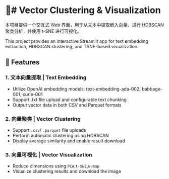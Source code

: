  
# 🧠# Vector Clustering & Visualization



本项目提供一个交互式 Web 界面，用于从文本中提取嵌入向量、进行 HDBSCAN 聚类分析，并使用 t-SNE 进行可视化。

This project provides an interactive Streamlit app for text embedding extraction, HDBSCAN clustering, and TSNE-based visualization.




## 🚀 Features

### 1. 文本向量提取 | Text Embedding
- Utilize OpenAI embedding models: text-embedding-ada-002, babbage-001, curie-001
- Support .txt file upload and configurable text chunking
- Output vector data in both CSV and Parquet formats

### 2. 向量聚类 | Vector Clustering
- Support ```.csv```/ ```.parquet``` file uploads
- Perform automatic clustering using HDBSCAN
- Display average similarity and enable result download

### 3. 向量可视化 | Vector Visualization
- Reduce dimensions using ```PCA```,```t-SNE```,```u-map```
- Visualize clustering results and download the image
